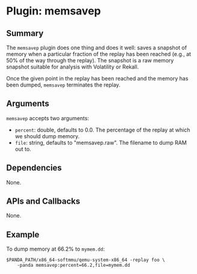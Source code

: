 Plugin: memsavep
===========

Summary
-------

The `memsavep` plugin does one thing and does it well: saves a snapshot of memory when a particular fraction of the replay has been reached (e.g., at 50% of the way through the replay). The snapshot is a raw memory snapshot suitable for analysis with Volatility or Rekall.

Once the given point in the replay has been reached and the memory has been dumped, `memsavep` terminates the replay.

Arguments
---------

`memsavep` accepts two arguments:

* `percent`: double, defaults to 0.0. The percentage of the replay at which we should dump memory.
* `file`: string, defaults to "memsavep.raw". The filename to dump RAM out to.

Dependencies
------------

None.

APIs and Callbacks
------------------

None.

Example
-------

To dump memory at 66.2% to `mymem.dd`:

    $PANDA_PATH/x86_64-softmmu/qemu-system-x86_64 -replay foo \
        -panda memsavep:percent=66.2,file=mymem.dd
